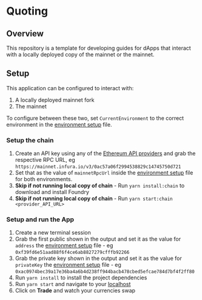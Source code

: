 # Quoting

## Overview

This repository is a template for developing guides for dApps that interact with a locally deployed copy of the mainnet or the mainnet.
## Setup
This application can be configured to interact with:
1. A locally deployed mainnet fork
2. The mainnet

To configure between these two, set `CurrentEnvironment` to the correct environment in the [environment setup](./src/env.ts) file.

### Setup the chain

1. Create an API key using any of the [Ethereum API providers](https://docs.ethers.io/v5/api/providers/) and grab the respective RPC URL, eg `https://mainnet.infura.io/v3/0ac57a06f2994538829c14745750d721`
2. Set that as the value of `mainnetRpcUrl` inside the [environment setup](./src/env.ts) file for both environments.
3. **Skip if not running local copy of chain** - Run `yarn install:chain` to download and install Foundry
4. **Skip if not running local copy of chain** - Run `yarn start:chain <provider_API_URL>`

### Setup and run the App
1. Create a new terminal session
1. Grab the first public shown in the output and set it as the value for `address` the [environment setup](./src/env.ts) file - eg `0xf39fd6e51aad88f6f4ce6ab8827279cfffb92266`
2. Grab the private key shown in the output and set it as the value for `privateKey` the [environment setup](./src/env.ts) file - eg `0xac0974bec39a17e36ba4a6b4d238ff944bacb478cbed5efcae784d7bf4f2ff80`
3. Run `yarn install` to install the project dependencies
4. Run `yarn start` and navigate to your [localhost](http://localhost:3000/)
5. Click on **Trade** and watch your currencies swap